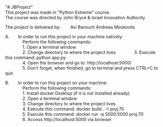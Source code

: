 "# JBProject"  
This project was made in "Python Extreme" course.  
The course was directed by John Bryce & Israel Innovation Authority  

The project is delivered by: 
  Avi Barouch
  Andreas Moskovits  

A.  In order to run this project in your machine natively:  
    Perform the following commands:  
    1. Open a terminal window  
    2. Change directory to where the project lives 
    3. Execute this command: python app.py  
    4. Open the browser and go to: http://localhost:5000/  
    5. Don't forget, when finished, go to terminal and press CTRL+C to quit  

B.  In order to run this project on your machine:  
    Perform the following commands:  
    1. Install docker Desktop (if it is not installed already)  
    2. Open a terminal window  
    3. Change directory to where the project lives  
    4. Execute this command: docker build . -t proj:70  
    5. Execute this command: docker run -p 5000:5000 proj:70  
    6. Access http://localhost:5000 via browser  
